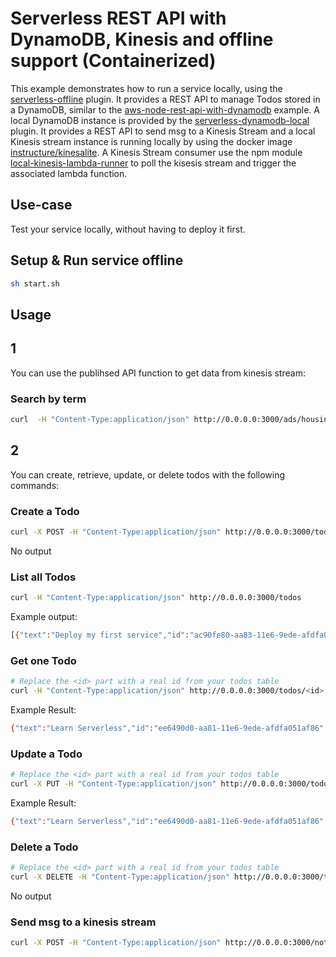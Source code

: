 # Serverless REST API with DynamoDB, Kinesis and offline support (Containerized)

This example demonstrates how to run a service locally, using the
[serverless-offline](https://github.com/dherault/serverless-offline) plugin. It
provides a REST API to manage Todos stored in a DynamoDB, similar to the
[aws-node-rest-api-with-dynamodb](https://github.com/serverless/examples/tree/master/aws-node-rest-api-with-dynamodb)
example. A local DynamoDB instance is provided by the
[serverless-dynamodb-local](https://github.com/99xt/serverless-dynamodb-local)
plugin.  It provides a REST API to send msg to a Kinesis Stream and a local Kinesis stream instance is running locally by using the docker image
[instructure/kinesalite](https://hub.docker.com/r/instructure/kinesalite/). 
A Kinesis Stream consumer use the npm module [local-kinesis-lambda-runner](https://github.com/rabblerouser/local-kinesis-lambda-runner)
to poll the kisesis stream and trigger the associated lambda function.


## Use-case

Test your service locally, without having to deploy it first.

## Setup & Run service offline

```bash
sh start.sh
```
## Usage

## 1

You can use the publihsed API function to get data from kinesis stream:
### Search by term

```bash
curl  -H "Content-Type:application/json" http://0.0.0.0:3000/ads/housing 
```


## 2

You can create, retrieve, update, or delete todos with the following commands:

### Create a Todo

```bash
curl -X POST -H "Content-Type:application/json" http://0.0.0.0:3000/todos --data '{ "text": "Learn Serverless" }'
```

No output

### List all Todos

```bash
curl -H "Content-Type:application/json" http://0.0.0.0:3000/todos
```

Example output:
```bash
[{"text":"Deploy my first service","id":"ac90fe80-aa83-11e6-9ede-afdfa051af86","checked":true,"updatedAt":1479139961304},{"text":"Learn Serverless","id":"20679390-aa85-11e6-9ede-afdfa051af86","createdAt":1479139943241,"checked":false,"updatedAt":1479139943241}]%
```

### Get one Todo

```bash
# Replace the <id> part with a real id from your todos table
curl -H "Content-Type:application/json" http://0.0.0.0:3000/todos/<id>
```

Example Result:
```bash
{"text":"Learn Serverless","id":"ee6490d0-aa81-11e6-9ede-afdfa051af86","createdAt":1479138570824,"checked":false,"updatedAt":1479138570824}%
```

### Update a Todo

```bash
# Replace the <id> part with a real id from your todos table
curl -X PUT -H "Content-Type:application/json" http://0.0.0.0:3000/todos/<id> --data '{ "text": "Learn Serverless", "checked": true }'
```

Example Result:
```bash
{"text":"Learn Serverless","id":"ee6490d0-aa81-11e6-9ede-afdfa051af86","createdAt":1479138570824,"checked":true,"updatedAt":1479138570824}%
```

### Delete a Todo

```bash
# Replace the <id> part with a real id from your todos table
curl -X DELETE -H "Content-Type:application/json" http://0.0.0.0:3000/todos/<id>
```

No output

### Send msg to a kinesis stream
```bash
curl -X POST -H "Content-Type:application/json" http://0.0.0.0:3000/notify --data '{ "text": "Learn Serverless Kinesis" }'
```
